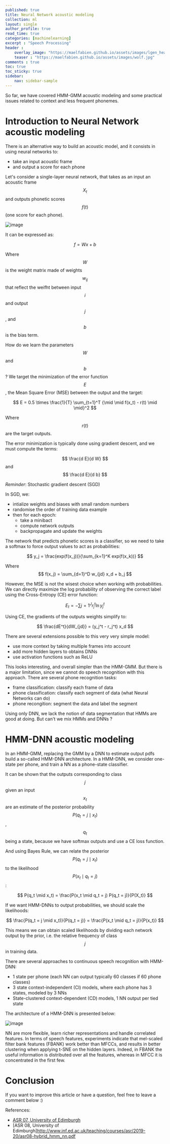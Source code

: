```yaml
---
published: true
title: Neural Network acoustic modeling
collection: ml
layout: single
author_profile: true
read_time: true
categories: [machinelearning]
excerpt : "Speech Processing"
header :
    overlay_image: "https://maelfabien.github.io/assets/images/lgen_head.png"
    teaser : "https://maelfabien.github.io/assets/images/wolf.jpg"
comments : true
toc: true
toc_sticky: true
sidebar:
    nav: sidebar-sample
---
```


<script type="text/javascript" async
src="https://cdn.mathjax.org/mathjax/latest/MathJax.js?config=TeX-MML-AM_CHTML">
</script>

So far, we have covered HMM-GMM acoustic modeling and some practical issues related to context and less frequent phonemes.

# Introduction to Neural Network acoustic modeling

There is an alternative way to build an acoustic model, and it consists in using neural networks to:
- take an input acoustic frame
- and output a score for each phone

Let's consider a single-layer neural network, that takes as an input an acoustic frame $$ X_t $$ and outputs phonetic scores $$ f(t) $$ (one score for each phone).

![image](https://maelfabien.github.io/assets/images/asr_30.png)

It can be expressed as:

$$ f = Wx + b $$

Where $$ W $$ is the weight matrix made of weights $$ w_{ij} $$ that reflect the weifht between input $$ i $$ and output $$ j $$, and $$ b $$ is the bias term. 

How do we learn the parameters $$ W $$ and $$ b $$? We target the minimization of the error function $$ E $$, the Mean Square Error (MSE) between the output and the target:

$$ E = 0.5 \times \frac{1}{T} \sum_{t=1}^T {\mid \mid f(x_t) - r(t) \mid \mid}^2 $$

Where $$ r(t) $$ are the target outputs.

The error minimization is typically done using gradient descent, and we must compute the terms:

$$ \frac{d E}{d W} $$ and $$ \frac{d E}{d b} $$

*Reminder*: Stochastic gradient descent (SGD)

In SGD, we:
- intialize weights and biases with small random numbers
- randomise the order of training data example
- then for each epoch:
	- take a minibact
	- compute network outputs
	- backpropagate and update the weights

The network that predicts phonetic scores is a classifier, so we need to take a softmax to force output values to act as probabilities:

$$ y_j = \frac{exp(f(x_j))}{\sum_{k=1}^K exp(f(x_k))} $$

Where $$ f(x_j) = \sum_{d=1}^D w_{jd} x_d + b_j $$

However, the MSE is not the wisest choice when working with probabilities. We can directly maximize the log probability of observing the correct label using the Cross-Entropy (CE) error function:

$$ E_t = - \sum{j=1}^J r_j^t \ln y_j^t $$

Using CE, the gradients of the outputs weights simplify to:

$$ \frac{dE^t}{dW_{jd}} = (y_j^t - r_j^t) x_d $$

There are several extensions possible to this very very simple model:
- use more context by taking multiple frames into account
- add more hidden layers to obtains DNNs
- use activation functions such as ReLU

This looks interesting, and overall simpler than the HMM-GMM. But there is a major limitation, since we cannot do speech recognition with this approach. There are several phone recognition tasks:
- frame classification: classify each frame of data
- phone classification: classify each segment of data (what Neural Networks can do)
- phone recongition: segment the data and label the segment

Using only DNN, we lack the notion of data segmentation that HMMs are good at doing. But can't we mix HMMs and DNNs ?

# HMM-DNN acoustic modeling

In an HMM-GMM, replacing the GMM by a DNN to estimate output pdfs build a so-called HMM-DNN architecture. In a HMM-DNN, we consider one-state per phone, and train a NN as a phone-state classifier.

It can be shown that the outputs corresponding to class $$ j $$ given an input $$ x_t $$ are an estimate of the posterior probability $$ P(q_t = j \mid x_t) $$, $$ q_t $$ being a state, because we have softmax outputs and use a CE loss function.

And using Bayes Rule, we can relate the posterior $$ P(q_t = j \mid x_t) $$ to the likelihood $$ P(x_t \mid q_t = j) $$:

$$ P(q_t \mid x_t) = \frac{P(x_t \mid q_t = j) P(q_t = j)}{P(X_t)} $$

If we want HMM-DNNs to output probabilities, we should scale the likelihoods:

$$ \frac{P(q_t = j \mid x_t)}{P(q_t = j)} = \frac{P(x_t \mid q_t = j)}{P(x_t)} $$

This means we can obtain scaled likelihoods by dividing each network output by the prior, i.e. the relative frequency of class $$ j $$ in training data.

There are several approaches to continuous speech recognition with HMM-DNN:
- 1 state per phone (each NN can output typically 60 classes if 60 phone classes)
- 3 state context-independent (CI) models, where each phone has 3 states, modeled by 3 NNs
- State-clustered context-dependent (CD) models, 1 NN output per tied state

The architecture of a HMM-DNN is presented below:

![image](https://maelfabien.github.io/assets/images/asr_31.png)

NN are more flexible, learn richer representations and handle correlated features. In terms of speech features, experiments indicate that mel-scaled filter bank features (FBANK) work better than MFCCs, and results in better clustering when applying t-SNE on the hidden layers. Indeed, in FBANK the useful information is distributed over all the features, whereas in MFCC it is concentrated in the first few.

# Conclusion

If you want to improve this article or have a question, feel free to leave a comment below :)

References:
- [ASR 07, University of Edimburgh](http://www.inf.ed.ac.uk/teaching/courses/asr/2019-20/asr07-nnintro.pdf)
- [ASR 08, University of Edimburgh]http://www.inf.ed.ac.uk/teaching/courses/asr/2019-20/asr08-hybrid_hmm_nn.pdf

